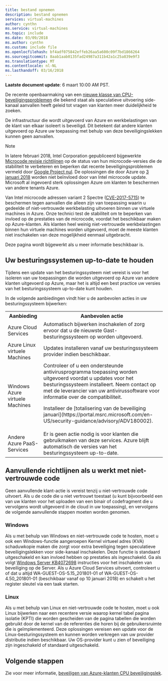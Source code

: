 ```yaml
---
title: bestand opnemen
description: bestand opnemen
services: virtual-machines
author: cynthn
ms.service: virtual-machines
ms.topic: include
ms.date: 03/09/2018
ms.author: cynthn
ms.custom: include file
ms.openlocfilehash: bf4adf075842effeb26aa5a600c09f7bd1866264
ms.sourcegitcommit: 8aab1aab0135fad24987a311b42a1c25a839e9f3
ms.translationtype: MT
ms.contentlocale: nl-NL
ms.lasthandoff: 03/16/2018
---
```

**Laatste document update**: 6 maart 10:00 AM PST.

De recente openbaarmaking van een [nieuwe klasse van CPU-beveiligingsproblemen](https://portal.msrc.microsoft.com/en-US/security-guidance/advisory/ADV180002) die bekend staat als speculatieve uitvoering side-kanaal aanvallen heeft geleid tot vragen van klanten meer duidelijkheid te zoeken.  

De infrastructuur die wordt uitgevoerd van Azure en werkbelastingen van de klant van elkaar isoleert is beveiligd.  Dit betekent dat andere klanten uitgevoerd op Azure uw toepassing met behulp van deze beveiligingslekken kunnen geen aanvallen.

> [!NOTE] 
> In latere februari 2018, Intel Corporation gepubliceerd bijgewerkte [Microcode revisie richtlijnen](https://newsroom.intel.com/wp-content/uploads/sites/11/2018/03/microcode-update-guidance.pdf) op de status van hun microcode-versies die de stabiliteit te verbeteren en beperken dat recente beveiligingsproblemen vermeld door [Google Project nul](https://googleprojectzero.blogspot.com/2018/01/reading-privileged-memory-with-side.html). De oplossingen die door Azure op [3 januari 2018](https://azure.microsoft.com/en-us/blog/securing-azure-customers-from-cpu-vulnerability/) worden niet beïnvloed door van Intel microcode update. Microsoft al ingevoerd sterk oplossingen Azure om klanten te beschermen van andere tenants Azure.  
>
> Van Intel microcode adressen variant 2 Spectre ([CVE-2017-5715](https://www.cve.mitre.org/cgi-bin/cvename.cgi?name=2017-5715)) te beschermen tegen aanvallen die alleen zijn van toepassing waarin u gedeelde of niet-vertrouwde werkbelasting uitvoeren binnen uw virtuele machines in Azure. Onze technici test de stabiliteit om te beperken van invloed op de prestaties van de microcode, voordat het beschikbaar maken op Azure-klanten.  Als klanten heel weinig niet-vertrouwde werkbelastingen binnen hun virtuele machines worden uitgevoerd, moet de meeste klanten niet inschakelen van deze mogelijkheid eenmaal uitgebracht. 
>
> Deze pagina wordt bijgewerkt als u meer informatie beschikbaar is.  






## <a name="keeping-your-operating-systems-up-to-date"></a>Uw besturingssystemen up-to-date te houden

Tijdens een update van het besturingssysteem niet vereist is voor het isoleren van uw toepassingen die worden uitgevoerd op Azure van andere klanten uitgevoerd op Azure, maar het is altijd een best practice uw versies van het besturingssysteem up-to-date kunt houden. 

In de volgende aanbiedingen vindt hier u de aanbevolen acties in uw besturingssysteem bijwerken: 

<table>
<tr>
<th>Aanbieding</th> <th>Aanbevolen actie </th>
</tr>
<tr>
<td>Azure Cloud Services </td>  <td>Automatisch bijwerken inschakelen of zorg ervoor dat u de nieuwste Gast-besturingssysteem op worden uitgevoerd.</td>
</tr>
<tr>
<td>Azure Linux virtuele Machines</td> <td>Updates installeren vanaf uw besturingssysteem provider indien beschikbaar. </td>
</tr>
<tr>
<td>Windows Azure virtuele Machines </td> <td>Controleer of u een ondersteunde antivirusprogramma toepassing worden uitgevoerd voordat u updates voor het besturingssysteem installeert. Neem contact op met de leverancier van uw antivirussoftware voor informatie over de compatibiliteit.<p> Installeer de [totalisering van de beveiliging januari](https://portal.msrc.microsoft.com/en-US/security-guidance/advisory/ADV180002). </p></td>
</tr>
<tr>
<td>Andere Azure PaaS-Services</td> <td>Er is geen actie nodig is voor klanten die gebruikmaken van deze services. Azure blijft automatisch de versies van het besturingssysteem up-to-date. </td>
</tr>
</table>

## <a name="additional-guidance-if-you-are-running-untrusted-code"></a>Aanvullende richtlijnen als u werkt met niet-vertrouwde code 

Geen aanvullende klant-actie is vereist tenzij u niet-vertrouwde code uitvoert. Als u de code die u niet vertrouwt toestaat (u kunt bijvoorbeeld een van uw klanten voor het uploaden van een binair of codefragment die u vervolgens wordt uitgevoerd in de cloud in uw toepassing), en vervolgens de volgende aanvullende stappen moeten worden genomen.  


### <a name="windows"></a>Windows 
Als u met behulp van Windows en niet-vertrouwde code te hosten, moet u ook een Windows-functie aangeroepen Kernel virtueel adres (KVA) schaduwkopie maken die zorgt voor extra beveiliging tegen speculatieve beveiligingslekken voor side-kanaal inschakelen. Deze functie is standaard uitgeschakeld en kan invloed hebben op prestaties als ingeschakeld. Ga als volgt [Windows Server KB4072698](https://support.microsoft.com/help/4072698/windows-server-guidance-to-protect-against-the-speculative-execution) instructies voor het inschakelen van beveiliging op de Server. Als u Azure Cloud Services uitvoert, controleert u of dat u altijd WA-GUEST-OS-5.15_201801-01 of WA-GUEST-OS-4.50_201801-01 (beschikbaar vanaf op 10 januari 2018) en schakelt u het register sleutel via een taak starten.


### <a name="linux"></a>Linux
Als u met behulp van Linux en niet-vertrouwde code te hosten, moet u ook Linux bijwerken naar een recentere versie waarop kernel tabel pagina isolatie (KPTI) die worden gescheiden van de pagina tabellen die worden gebruikt door de kernel van de referenties die horen bij de gebruikersruimte die is geïmplementeerd. Deze oplossingen vereisen een update voor de Linux-besturingssysteem en kunnen worden verkregen van uw provider distributie indien beschikbaar. Uw OS-provider kunt u zien of beveiliging zijn ingeschakeld of standaard uitgeschakeld.



## <a name="next-steps"></a>Volgende stappen

Zie voor meer informatie, [beveiligen van Azure-klanten CPU beveiligingslek](https://azure.microsoft.com/blog/securing-azure-customers-from-cpu-vulnerability/).
